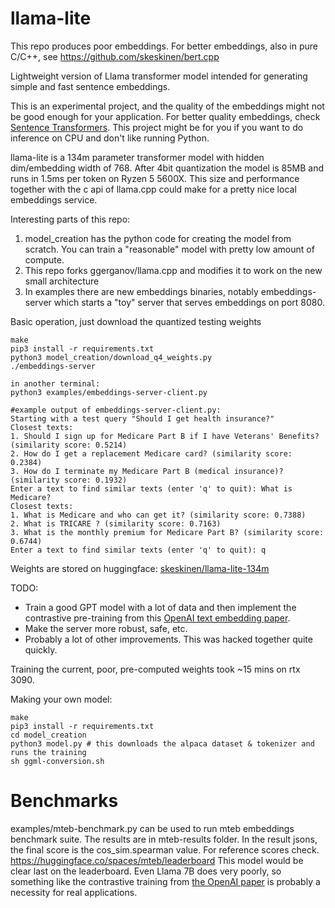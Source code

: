 # llama-lite

This repo produces poor embeddings. For better embeddings, also in pure C/C++, see https://github.com/skeskinen/bert.cpp

Lightweight version of Llama transformer model intended for generating simple and fast sentence embeddings.

This is an experimental project, and the quality of the embeddings might not be good enough for your application. For better quality embeddings, check [Sentence Transformers](https://sbert.net/). This project might be for you if you want to do inference on CPU and don't like running Python.

llama-lite is a 134m parameter transformer model with hidden dim/embedding width of 768.
After 4bit quantization the model is 85MB and runs in 1.5ms per token on Ryzen 5 5600X.
This size and performance together with the c api of llama.cpp could make for a pretty nice local embeddings service.

Interesting parts of this repo:
1. model_creation has the python code for creating the model from scratch. You can train a "reasonable" model with pretty low amount of compute.
2. This repo forks ggerganov/llama.cpp and modifies it to work on the new small architecture
3. In examples there are new embeddings binaries, notably embeddings-server which starts a "toy" server that serves embeddings on port 8080.


Basic operation, just download the quantized testing weights
```
make
pip3 install -r requirements.txt
python3 model_creation/download_q4_weights.py
./embeddings-server

in another terminal:
python3 examples/embeddings-server-client.py

#example output of embeddings-server-client.py:
Starting with a test query "Should I get health insurance?"
Closest texts:
1. Should I sign up for Medicare Part B if I have Veterans' Benefits? (similarity score: 0.5214)
2. How do I get a replacement Medicare card? (similarity score: 0.2384)
3. How do I terminate my Medicare Part B (medical insurance)? (similarity score: 0.1932)
Enter a text to find similar texts (enter 'q' to quit): What is Medicare?
Closest texts:
1. What is Medicare and who can get it? (similarity score: 0.7388)
2. What is TRICARE ? (similarity score: 0.7163)
3. What is the monthly premium for Medicare Part B? (similarity score: 0.6744)
Enter a text to find similar texts (enter 'q' to quit): q
```

Weights are stored on huggingface: [skeskinen/llama-lite-134m](https://huggingface.co/skeskinen/llama-lite-134m/tree/main)

TODO:
- Train a good GPT model with a lot of data and then implement the contrastive pre-training from this [OpenAI text embedding paper](https://cdn.openai.com/papers/Text_and_Code_Embeddings_by_Contrastive_Pre_Training.pdf). 
- Make the server more robust, safe, etc.
- Probably a lot of other improvements. This was hacked together quite quickly.


Training the current, poor, pre-computed weights took ~15 mins on rtx 3090.

Making your own model:
```
make
pip3 install -r requirements.txt
cd model_creation
python3 model.py # this downloads the alpaca dataset & tokenizer and runs the training
sh ggml-conversion.sh
```


Benchmarks
==========================
examples/mteb-benchmark.py can be used to run mteb embeddings benchmark suite.
The results are in mteb-results folder. In the result jsons, the final score is the cos_sim.spearman value.
For reference scores check. https://huggingface.co/spaces/mteb/leaderboard
This model would be clear last on the leaderboard. Even Llama 7B does very poorly, so something like the contrastive training from [the OpenAI paper](https://cdn.openai.com/papers/Text_and_Code_Embeddings_by_Contrastive_Pre_Training.pdf) is probably a necessity for real applications.
